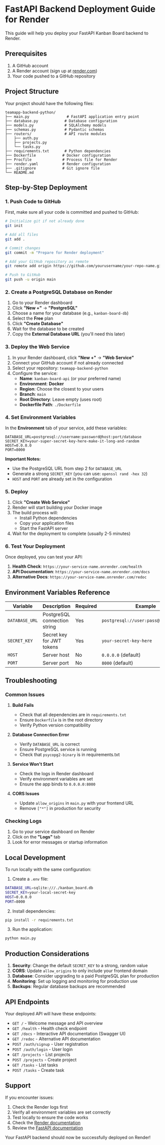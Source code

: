 # FastAPI Backend Deployment Guide for Render

This guide will help you deploy your FastAPI Kanban Board backend to Render.

## Prerequisites

1. A GitHub account
2. A Render account (sign up at [render.com](https://render.com))
3. Your code pushed to a GitHub repository

## Project Structure

Your project should have the following files:
```
teamapp-backend-python/
├── main.py                 # FastAPI application entry point
├── database.py            # Database configuration
├── models.py              # SQLAlchemy models
├── schemas.py             # Pydantic schemas
├── routers/               # API route modules
│   ├── auth.py
│   ├── projects.py
│   └── tasks.py
├── requirements.txt       # Python dependencies
├── Dockerfile            # Docker configuration
├── Procfile              # Process file for Render
├── render.yaml           # Render configuration
├── .gitignore            # Git ignore file
└── README.md
```

## Step-by-Step Deployment

### 1. Push Code to GitHub

First, make sure all your code is committed and pushed to GitHub:

```bash
# Initialize git if not already done
git init

# Add all files
git add .

# Commit changes
git commit -m "Prepare for Render deployment"

# Add your GitHub repository as remote
git remote add origin https://github.com/yourusername/your-repo-name.git

# Push to GitHub
git push -u origin main
```

### 2. Create a PostgreSQL Database on Render

1. Go to your Render dashboard
2. Click **"New +"** → **"PostgreSQL"**
3. Choose a name for your database (e.g., `kanban-board-db`)
4. Select the **Free** plan
5. Click **"Create Database"**
6. Wait for the database to be created
7. Copy the **External Database URL** (you'll need this later)

### 3. Deploy the Web Service

1. In your Render dashboard, click **"New +"** → **"Web Service"**
2. Connect your GitHub account if not already connected
3. Select your repository: `teamapp-backend-python`
4. Configure the service:
   - **Name**: `kanban-board-api` (or your preferred name)
   - **Environment**: **Docker**
   - **Region**: Choose the closest to your users
   - **Branch**: `main`
   - **Root Directory**: Leave empty (uses root)
   - **Dockerfile Path**: `./Dockerfile`

### 4. Set Environment Variables

In the **Environment** tab of your service, add these variables:

```
DATABASE_URL=postgresql://username:password@host:port/database
SECRET_KEY=your-super-secret-key-here-make-it-long-and-random
HOST=0.0.0.0
PORT=8000
```

**Important Notes:**
- Use the PostgreSQL URL from step 2 for `DATABASE_URL`
- Generate a strong `SECRET_KEY` (you can use: `openssl rand -hex 32`)
- `HOST` and `PORT` are already set in the configuration

### 5. Deploy

1. Click **"Create Web Service"**
2. Render will start building your Docker image
3. The build process will:
   - Install Python dependencies
   - Copy your application files
   - Start the FastAPI server
4. Wait for the deployment to complete (usually 2-5 minutes)

### 6. Test Your Deployment

Once deployed, you can test your API:

1. **Health Check**: `https://your-service-name.onrender.com/health`
2. **API Documentation**: `https://your-service-name.onrender.com/docs`
3. **Alternative Docs**: `https://your-service-name.onrender.com/redoc`

## Environment Variables Reference

| Variable | Description | Required | Example |
|----------|-------------|----------|---------|
| `DATABASE_URL` | PostgreSQL connection string | Yes | `postgresql://user:pass@host:port/db` |
| `SECRET_KEY` | Secret key for JWT tokens | Yes | `your-secret-key-here` |
| `HOST` | Server host | No | `0.0.0.0` (default) |
| `PORT` | Server port | No | `8000` (default) |

## Troubleshooting

### Common Issues

1. **Build Fails**
   - Check that all dependencies are in `requirements.txt`
   - Ensure `Dockerfile` is in the root directory
   - Verify Python version compatibility

2. **Database Connection Error**
   - Verify `DATABASE_URL` is correct
   - Ensure PostgreSQL service is running
   - Check that `psycopg2-binary` is in requirements.txt

3. **Service Won't Start**
   - Check the logs in Render dashboard
   - Verify environment variables are set
   - Ensure the app binds to `0.0.0.0:8000`

4. **CORS Issues**
   - Update `allow_origins` in `main.py` with your frontend URL
   - Remove `["*"]` in production for security

### Checking Logs

1. Go to your service dashboard on Render
2. Click on the **"Logs"** tab
3. Look for error messages or startup information

## Local Development

To run locally with the same configuration:

1. Create a `.env` file:
```bash
DATABASE_URL=sqlite:///./kanban_board.db
SECRET_KEY=your-local-secret-key
HOST=0.0.0.0
PORT=8000
```

2. Install dependencies:
```bash
pip install -r requirements.txt
```

3. Run the application:
```bash
python main.py
```

## Production Considerations

1. **Security**: Change the default `SECRET_KEY` to a strong, random value
2. **CORS**: Update `allow_origins` to only include your frontend domain
3. **Database**: Consider upgrading to a paid PostgreSQL plan for production
4. **Monitoring**: Set up logging and monitoring for production use
5. **Backups**: Regular database backups are recommended

## API Endpoints

Your deployed API will have these endpoints:

- `GET /` - Welcome message and API overview
- `GET /health` - Health check endpoint
- `GET /docs` - Interactive API documentation (Swagger UI)
- `GET /redoc` - Alternative API documentation
- `POST /auth/signup` - User registration
- `POST /auth/login` - User login
- `GET /projects` - List projects
- `POST /projects` - Create project
- `GET /tasks` - List tasks
- `POST /tasks` - Create task

## Support

If you encounter issues:

1. Check the Render logs first
2. Verify all environment variables are set correctly
3. Test locally to ensure the code works
4. Check the [Render documentation](https://render.com/docs)
5. Review the [FastAPI documentation](https://fastapi.tiangolo.com/)

Your FastAPI backend should now be successfully deployed on Render! 
